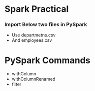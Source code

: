 # Spark Practical

### Import Below two files in PySpark 
+ Use departmetns.csv
+ And employees.csv

# PySpark Commands
+ withColumn
+ withColumnRenamed
+ filter


